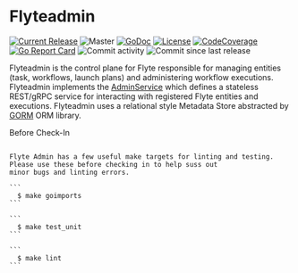 Flyteadmin
=============
[![Current Release](https://img.shields.io/github/release/lyft/flyteadmin.svg)](https://github.com/lyft/flyteadmin/releases/latest)
![Master](https://github.com/lyft/flyteadmin/workflows/Master/badge.svg)
[![GoDoc](https://godoc.org/github.com/lyft/flyteadmin?status.svg)](https://pkg.go.dev/mod/github.com/lyft/flyteadmin)
[![License](https://img.shields.io/badge/LICENSE-Apache2.0-ff69b4.svg)](http://www.apache.org/licenses/LICENSE-2.0.html)
[![CodeCoverage](https://img.shields.io/codecov/c/github/lyft/flyteadmin.svg)](https://codecov.io/gh/lyft/flyteadmin)
[![Go Report Card](https://goreportcard.com/badge/github.com/lyft/flyteadmin)](https://goreportcard.com/report/github.com/lyft/flyteadmin)
![Commit activity](https://img.shields.io/github/commit-activity/w/lyft/flyteadmin.svg?style=plastic)
![Commit since last release](https://img.shields.io/github/commits-since/lyft/flyteadmin/latest.svg?style=plastic)

Flyteadmin is the control plane for Flyte responsible for managing entities (task, workflows, launch plans) and
administering workflow executions. Flyteadmin implements the
[AdminService](https://github.com/lyft/flyteidl/blob/master/protos/flyteidl/service/admin.proto) which
defines a stateless REST/gRPC service for interacting with registered Flyte entities and executions.
Flyteadmin uses a relational style Metadata Store abstracted by [GORM](http://gorm.io/) ORM library.

Before Check-In
~~~~~~~~~~~~~~~

Flyte Admin has a few useful make targets for linting and testing. Please use these before checking in to help suss out
minor bugs and linting errors.

```
  $ make goimports
```

```
  $ make test_unit
```

```
  $ make lint
```
